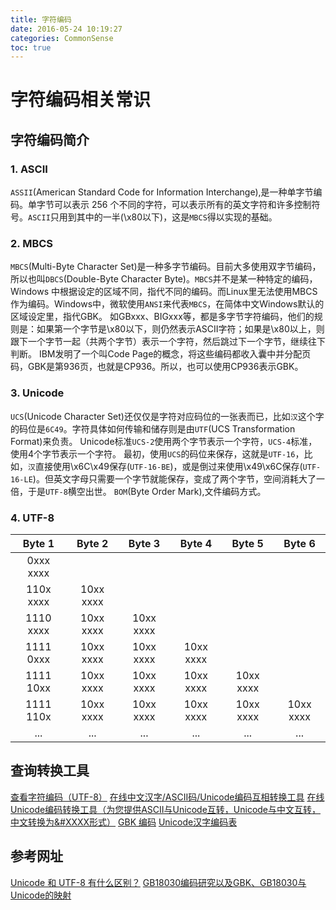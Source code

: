 ```yaml
---
title: 字符编码
date: 2016-05-24 10:19:27
categories: CommonSense
toc: true
---
```


# 字符编码相关常识
## 字符编码简介
### 1. ASCII
`ASSII`(American Standard Code for Information Interchange),是一种单字节编码。单字节可以表示 256 个不同的字符，可以表示所有的英文字符和许多控制符号。`ASCII`只用到其中的一半(\x80以下)，这是`MBCS`得以实现的基础。
### 2. MBCS
`MBCS`(Multi-Byte Character Set)是一种多字节编码。目前大多使用双字节编码，所以也叫`DBCS`(Double-Byte Character Byte)。`MBCS`并不是某一种特定的编码，Windows 中根据设定的区域不同，指代不同的编码。而Linux里无法使用MBCS作为编码。Windows中，微软使用`ANSI`来代表`MBCS`，在简体中文Windows默认的区域设定里，指代GBK。
如GBxxx、BIGxxx等，都是多字节字符编码，他们的规则是：如果第一个字节是\x80以下，则仍然表示ASCII字符；如果是\x80以上，则跟下一个字节一起（共两个字节）表示一个字符，然后跳过下一个字节，继续往下判断。
IBM发明了一个叫Code Page的概念，将这些编码都收入囊中并分配页码，GBK是第936页，也就是CP936。所以，也可以使用CP936表示GBK。
### 3. Unicode
`UCS`(Unicode Character Set)还仅仅是字符对应码位的一张表而已，比如`汉`这个字的码位是`6C49`。字符具体如何传输和储存则是由`UTF`(UCS Transformation Format)来负责。
Unicode标准`UCS-2`使用两个字节表示一个字符，`UCS-4`标准，使用4个字节表示一个字符。
最初，使用`UCS`的码位来保存，这就是`UTF-16`，比如，`汉`直接使用\x6C\x49保存(`UTF-16-BE`)，或是倒过来使用\x49\x6C保存(`UTF-16-LE`)。但英文字母只需要一个字节就能保存，变成了两个字节，空间消耗大了一倍，于是`UTF-8`横空出世。
`BOM`(Byte Order Mark),文件编码方式。
<!-- More -->

### 4. UTF-8
| Byte 1 | Byte 2 | Byte 3 | Byte 4 | Byte 5 | Byte 6 |
|:------:|:------:|:------:|:------:|:------:|:------:|
| 0xxx xxxx | | | | | |
| 110x xxxx | 10xx xxxx | | | | |
| 1110 xxxx | 10xx xxxx | 10xx xxxx | | | |
| 1111 0xxx | 10xx xxxx | 10xx xxxx | 10xx xxxx | | | |
| 1111 10xx | 10xx xxxx | 10xx xxxx | 10xx xxxx | 10xx xxxx |
| 1111 110x | 10xx xxxx | 10xx xxxx | 10xx xxxx | 10xx xxxx | 10xx xxxx |
| ... | ... | ... | ... | ... | ... |

## 查询转换工具
[查看字符编码（UTF-8）](http://mytju.com/classcode/tools/encode_utf8.asp)
[在线中文汉字/ASCII码/Unicode编码互相转换工具](http://tools.jb51.net/transcoding/chinese2unicode)
[在线Unicode编码转换工具（为您提供ASCII与Unicode互转，Unicode与中文互转，中文转换为&#XXXX形式）](http://www.jsons.cn/unicode)
[GBK 编码](https://www.qqxiuzi.cn/zh/hanzi-gbk-bianma.php)
[Unicode汉字编码表](https://www.cnblogs.com/whiteyun/archive/2010/07/06/1772218.html)

## 参考网址
[Unicode 和 UTF-8 有什么区别？](https://www.zhihu.com/question/23374078)
[GB18030编码研究以及GBK、GB18030与Unicode的映射](http://www.fmddlmyy.cn/text30.html)

